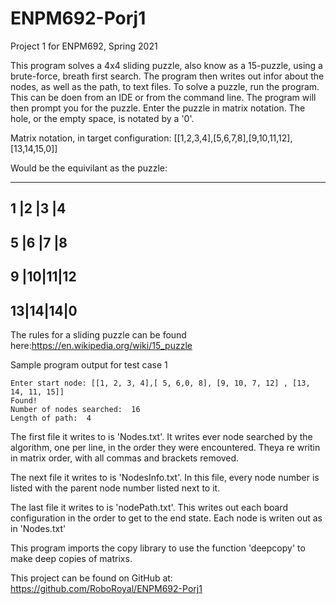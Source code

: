# ENPM692-Porj1
Project 1 for ENPM692, Spring 2021


This program solves a 4x4 sliding puzzle, also know as a 15-puzzle, using a brute-force, breath first search.
The program then writes out infor about the nodes, as well as the path, to text files.
To solve a puzzle, run the program. This can be doen from an IDE or from the command line.
The program will then prompt you for the puzzle. Enter the puzzle in matrix notation.
The hole, or the empty space, is notated by a '0'.


Matrix notation, in target configuration:
[[1,2,3,4],[5,6,7,8],[9,10,11,12],[13,14,15,0]]

Would be the equivilant as the puzzle:

----------
1 |2 |3 |4
----------
5 |6 |7 |8
----------
9 |10|11|12
----------
13|14|14|0
----------

The rules for a sliding puzzle can be found here:https://en.wikipedia.org/wiki/15_puzzle

Sample program output for test case 1
```
Enter start node: [[1, 2, 3, 4],[ 5, 6,0, 8], [9, 10, 7, 12] , [13, 14, 11, 15]]
Found!
Number of nodes searched:  16
Length of path:  4
```

The first file it writes to is 'Nodes.txt'. 
It writes ever node searched by the algorithm, one per line, in the order they were encountered.
Theya re writin in matrix order, with all commas and brackets removed.

The next file it writes to is 'NodesInfo.txt'.
In this file, every node number is listed with the parent node number listed next to it.

The last file it writes to is 'nodePath.txt'.
This writes out each board configuration in the order to get to the end state.
Each node is writen out as in 'Nodes.txt'

This program imports the copy library to use the function 'deepcopy' to make deep copies of matrixs.

This project can be found on GitHub at: https://github.com/RoboRoyal/ENPM692-Porj1
